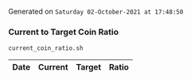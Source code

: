 Generated on `Saturday 02-October-2021 at 17:48:50`

### Current to Target Coin Ratio
`current_coin_ratio.sh`

Date|Current|Target|Ratio
---|---|---|---
